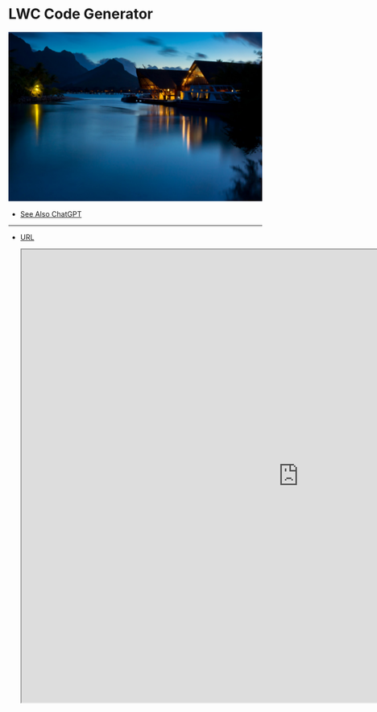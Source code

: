 # LWC Code Generator

![arch](../img/cover/chromecast-sea-8.jpg)


- [See Also ChatGPT](../ml/chatgpt.md)
-----

- [URL](https://mohan-chinnappan-n5.github.io/2022/dpa/oauth2/callback/codegen.html)

  <iframe id="inlineFrameExample"
    title="Inline Frame Example"
    width="1100"
    height="900"
    src="https://mohan-chinnappan-n5.github.io/2022/dpa/oauth2/callback/codegen.html">
</iframe>
